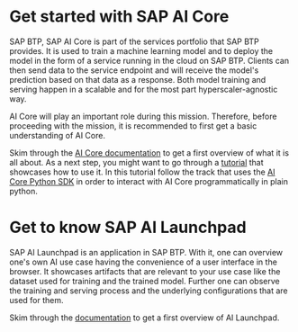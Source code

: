# Get started with SAP AI Core

SAP BTP, SAP AI Core is part of the services portfolio that SAP BTP provides. It is used to
train a machine learning model and to deploy the model in the form of a service running
in the cloud on SAP BTP. Clients can then send data to the service endpoint and will receive the model's
prediction based on that data as a response. Both model training and serving happen in a scalable and for the most part hyperscaler-agnostic way.

AI Core will play an important role during this mission. Therefore, before proceeding
with the mission, it is recommended to first get a basic understanding of AI Core.

Skim through the [AI Core
documentation](https://help.sap.com/docs/AI_CORE/2d6c5984063c40a59eda62f4a9135bee/d029a32c22fb45fbb607e6a2c48c8a0e.html)
to get a first overview of what it is all
about. As a next step, you might want to go through a
[tutorial](https://developers.sap.com/group.ai-core-get-started-basics.html) that
showcases how to use it. In this tutorial follow the track that uses the [AI Core
Python SDK](https://pypi.org/project/ai-core-sdk/) in order to interact with AI Core programmatically in plain python.

# Get to know SAP AI Launchpad

SAP AI Launchpad is an application in SAP BTP. With it, one
can overview one's own AI use case having the convenience of a user interface in the
browser. It showcases artifacts that are relevant to your use case like the dataset used
for training and the trained model. Further one can observe the training and serving
process and the underlying configurations that are used for them.

Skim through the
[documentation](https://help.sap.com/docs/AI_LAUNCHPAD/92d77f26188e4582897b9106b9cb72e0/760889ab809841c8a8905ca492f902cb.html?version=CLOUD)
to get a first overview of AI Launchpad.
